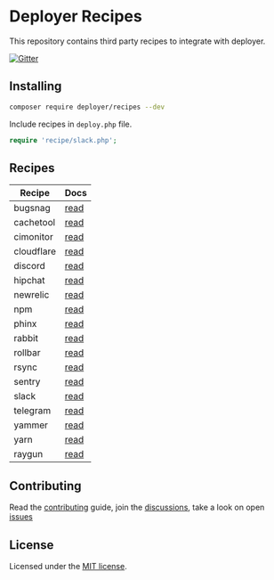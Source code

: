 # Deployer Recipes

This repository contains third party recipes to integrate with deployer.

[![Gitter](https://badges.gitter.im/Join%20Chat.svg)](https://gitter.im/deployphp/deployer?utm_source=badge&utm_medium=badge&utm_campaign=pr-badge)

## Installing

~~~sh
composer require deployer/recipes --dev
~~~

Include recipes in `deploy.php` file.

```php
require 'recipe/slack.php';
```

## Recipes

| Recipe     | Docs
| ------     | ----
| bugsnag    | [read](docs/bugsnag.md)
| cachetool  | [read](docs/cachetool.md)
| cimonitor  | [read](docs/cimonitor.md)
| cloudflare | [read](docs/cloudflare.md)
| discord    | [read](docs/discord.md)
| hipchat    | [read](docs/hipchat.md)
| newrelic   | [read](docs/newrelic.md)
| npm        | [read](docs/npm.md)
| phinx      | [read](docs/phinx.md)
| rabbit     | [read](docs/rabbit.md)
| rollbar    | [read](docs/rollbar.md)
| rsync      | [read](docs/rsync.md)
| sentry     | [read](docs/sentry.md)
| slack      | [read](docs/slack.md)
| telegram   | [read](docs/telegram.md)
| yammer     | [read](docs/yammer.md)
| yarn       | [read](docs/yarn.md)
| raygun     | [read](docs/raygun.md)


## Contributing

Read the [contributing](https://github.com/deployphp/recipes/blob/master/CONTRIBUTING.md) guide, join the [discussions](https://deployer.org/discuss), take a look on open [issues](https://github.com/deployphp/recipes/issues)

## License

Licensed under the [MIT license](https://github.com/deployphp/recipes/blob/master/LICENSE).
